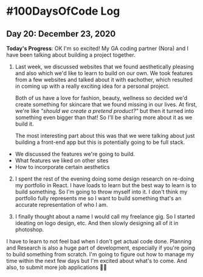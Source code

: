 # #100DaysOfCode Log

## Day 20: December 23, 2020

**Today's Progress**: OK I'm so excited! My GA coding partner (Nora) and I have
been talking about building a project together.

1. Last week, we discussed websites that we found aesthetically pleasing and
   also which we'd like to learn to build on our own. We took features from a
   few websites and talked about it with eachother, which resulted in coming up
   with a really exciting idea for a personal project.

   Both of us have a love for fashion, beauty, wellness so decided we'd create
   something for skincare that we found missing in our lives. At first, we're
   like _"should we create a pretend product?"_ but then it turned into
   something even bigger than that! So I'll be sharing more about it as we build
   it.

   The most interesting part about this was that we were talking about just
   building a front-end app but this is potentially going to be full stack.

- We discussed the features we're going to build.
- What features we liked on other sites
- How to incorporate certain aesthetics

2. I spent the rest of the evening doing some design research on re-doing my
   portfolio in React. I have loads to learn but the best way to learn is to
   build something. So I'm going to throw myself into it. I don't think my
   portfolio fully represents me so I want to build something that's an accurate
   representation of who I am.

3. I finally thought about a name I would call my freelance gig. So I started
   ideating on logo design, etc. And then slowly designing all of it in
   photoshop.

I have to learn to not feel bad when I don't get actual code done. Planning and
Research is also a huge part of development, especially if you're going to build
something from scratch. I'm going to figure out how to manage my time within the
next few days but I'm excited about what's to come. And also, to submit more job
applications 💃🏽
